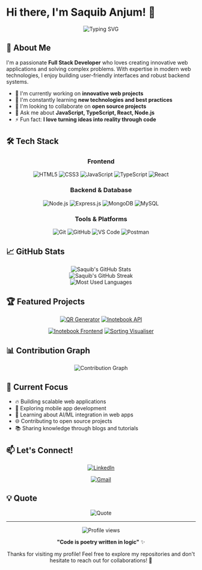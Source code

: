 # Hi there, I'm Saquib Anjum! 👋

<div align="center">
  <img src="https://readme-typing-svg.herokuapp.com?font=Fira+Code&pause=1000&color=2F81F7&center=true&vCenter=true&width=435&lines=Full+Stack+Developer;JavaScript+%7C+TypeScript+Expert;Building+Amazing+Web+Experiences;Always+Learning+New+Technologies" alt="Typing SVG" />
</div>

## 🚀 About Me

I'm a passionate **Full Stack Developer** who loves creating innovative web applications and solving complex problems. With expertise in modern web technologies, I enjoy building user-friendly interfaces and robust backend systems.

- 🔭 I'm currently working on **innovative web projects**
- 🌱 I'm constantly learning **new technologies and best practices**
- 👯 I'm looking to collaborate on **open source projects**
- 💬 Ask me about **JavaScript, TypeScript, React, Node.js**
- ⚡ Fun fact: **I love turning ideas into reality through code**

## 🛠️ Tech Stack

<div align="center">

### Frontend
![HTML5](https://img.shields.io/badge/HTML5-E34F26?style=for-the-badge&logo=html5&logoColor=white)
![CSS3](https://img.shields.io/badge/CSS3-1572B6?style=for-the-badge&logo=css3&logoColor=white)
![JavaScript](https://img.shields.io/badge/JavaScript-F7DF1E?style=for-the-badge&logo=javascript&logoColor=black)
![TypeScript](https://img.shields.io/badge/TypeScript-007ACC?style=for-the-badge&logo=typescript&logoColor=white)
![React](https://img.shields.io/badge/React-20232A?style=for-the-badge&logo=react&logoColor=61DAFB)

### Backend & Database
![Node.js](https://img.shields.io/badge/Node.js-43853D?style=for-the-badge&logo=node.js&logoColor=white)
![Express.js](https://img.shields.io/badge/Express.js-404D59?style=for-the-badge)
![MongoDB](https://img.shields.io/badge/MongoDB-4EA94B?style=for-the-badge&logo=mongodb&logoColor=white)
![MySQL](https://img.shields.io/badge/MySQL-00000F?style=for-the-badge&logo=mysql&logoColor=white)

### Tools & Platforms
![Git](https://img.shields.io/badge/Git-F05032?style=for-the-badge&logo=git&logoColor=white)
![GitHub](https://img.shields.io/badge/GitHub-100000?style=for-the-badge&logo=github&logoColor=white)
![VS Code](https://img.shields.io/badge/VS_Code-0078D4?style=for-the-badge&logo=visual%20studio%20code&logoColor=white)
![Postman](https://img.shields.io/badge/Postman-FF6C37?style=for-the-badge&logo=postman&logoColor=white)

</div>

## 📈 GitHub Stats

<div align="center">
  <img src="https://github-readme-stats.vercel.app/api?username=SaquibAnjum&show_icons=true&theme=radical&hide_border=true&count_private=true" alt="Saquib's GitHub Stats" />
</div>

<div align="center">
  <img src="https://github-readme-streak-stats.herokuapp.com/?user=SaquibAnjum&theme=radical&hide_border=true" alt="Saquib's GitHub Streak" />
</div>

<div align="center">
  <img src="https://github-readme-stats.vercel.app/api/top-langs/?username=SaquibAnjum&layout=compact&theme=radical&hide_border=true" alt="Most Used Languages" />
</div>

## 🏆 Featured Projects

<div align="center">

[![QR Generator](https://github-readme-stats.vercel.app/api/pin/?username=SaquibAnjum&repo=QR-generator&theme=radical&hide_border=true)](https://github.com/SaquibAnjum/QR-generator)
[![Inotebook API](https://github-readme-stats.vercel.app/api/pin/?username=SaquibAnjum&repo=Inotebook-api&theme=radical&hide_border=true)](https://github.com/SaquibAnjum/Inotebook-api)

[![Inotebook Frontend](https://github-readme-stats.vercel.app/api/pin/?username=SaquibAnjum&repo=Inotebook-Frontend&theme=radical&hide_border=true)](https://github.com/SaquibAnjum/Inotebook-Frontend)
[![Sorting Visualiser](https://github-readme-stats.vercel.app/api/pin/?username=SaquibAnjum&repo=Sorting_Visualiser&theme=radical&hide_border=true)](https://github.com/SaquibAnjum/Sorting_Visualiser)

</div>

## 📊 Contribution Graph

<div align="center">
  <img src="https://github-readme-activity-graph.vercel.app/graph?username=SaquibAnjum&theme=github-compact&hide_border=true&area=true" alt="Contribution Graph" />
</div>

## 🎯 Current Focus

- 🔥 Building scalable web applications
- 📱 Exploring mobile app development
- 🤖 Learning about AI/ML integration in web apps
- 🌐 Contributing to open source projects
- 📚 Sharing knowledge through blogs and tutorials

## 📫 Let's Connect!

<div align="center">

[![LinkedIn](https://img.shields.io/badge/LinkedIn-0077B5?style=for-the-badge&logo=linkedin&logoColor=white)](https://www.linkedin.com/in/md-saquib-anjum-khan-414510254/)

[![Gmail](https://img.shields.io/badge/Gmail-D14836?style=for-the-badge&logo=gmail&logoColor=white)](mailto:saquib1312@gmail.com)


</div>

## 💡 Quote

<div align="center">
  <img src="https://quotes-github-readme.vercel.app/api?type=horizontal&theme=radical" alt="Quote" />
</div>

---

<div align="center">
  <img src="https://komarev.com/ghpvc/?username=SaquibAnjum&color=blueviolet&style=flat-square&label=Profile+Views" alt="Profile views" />
</div>

<div align="center">
  
**"Code is poetry written in logic"** ✨

Thanks for visiting my profile! Feel free to explore my repositories and don't hesitate to reach out for collaborations! 🚀

</div>
